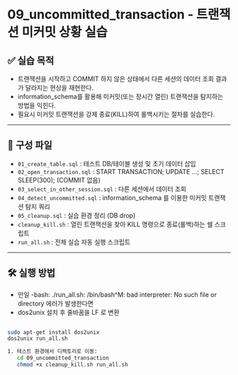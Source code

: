 # 09_uncommitted_transaction - 트랜잭션 미커밋 상황 실습


## ✅ 실습 목적

- 트랜잭션을 시작하고 COMMIT 하지 않은 상태에서 다른 세션의 데이터 조회 결과가 달라지는 현상을 재현한다.
- information_schema를 활용해 미커밋(또는 장시간 열린) 트랜잭션을 탐지하는 방법을 익힌다.
- 필요시 미커밋 트랜잭션을 강제 종료(KILL)하여 롤백시키는 절차를 실습한다.


---


## 📁 구성 파일

- `01_create_table.sql` : 테스트 DB/테이블 생성 및 초기 데이터 삽입
- `02_open_transaction.sql` : START TRANSACTION; UPDATE ...; SELECT SLEEP(300); (COMMIT 없음)
- `03_select_in_other_session.sql` : 다른 세션에서 데이터 조회
- `04_detect_uncommitted.sql` : information_schema 를 이용한 미커밋 트랜잭션 탐지 쿼리
- `05_cleanup.sql` : 실습 환경 정리 (DB drop)
- `cleanup_kill.sh` : 열린 트랜잭션을 찾아 KILL 명령으로 종료(롤백)하는 쉘 스크립트
- `run_all.sh` : 전체 실습 자동 실행 스크립트


---

## 🛠️ 실행 방법

- 만일 -bash: ./run_all.sh: /bin/bash^M: bad interpreter: No such file or directory 에러가 발생한다면
- dos2unix 설치 후 줄바꿈을 LF 로 변환

```bash
   
sudo apt-get install dos2unix
dos2unix run_all.sh

1. 테스트 환경에서 디렉토리로 이동:
   cd 09_uncommitted_transaction
   chmod +x cleanup_kill.sh run_all.sh


